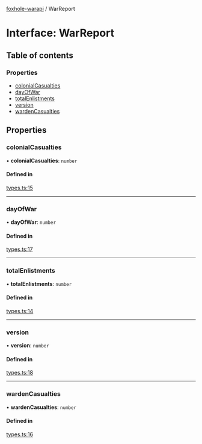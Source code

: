 [foxhole-warapi](../README.md) / WarReport

# Interface: WarReport

## Table of contents

### Properties

- [colonialCasualties](WarReport.md#colonialcasualties)
- [dayOfWar](WarReport.md#dayofwar)
- [totalEnlistments](WarReport.md#totalenlistments)
- [version](WarReport.md#version)
- [wardenCasualties](WarReport.md#wardencasualties)

## Properties

### colonialCasualties

• **colonialCasualties**: `number`

#### Defined in

[types.ts:15](https://github.com/art0rz/foxhole-warapi/blob/ec0f94d/src/types.ts#L15)

___

### dayOfWar

• **dayOfWar**: `number`

#### Defined in

[types.ts:17](https://github.com/art0rz/foxhole-warapi/blob/ec0f94d/src/types.ts#L17)

___

### totalEnlistments

• **totalEnlistments**: `number`

#### Defined in

[types.ts:14](https://github.com/art0rz/foxhole-warapi/blob/ec0f94d/src/types.ts#L14)

___

### version

• **version**: `number`

#### Defined in

[types.ts:18](https://github.com/art0rz/foxhole-warapi/blob/ec0f94d/src/types.ts#L18)

___

### wardenCasualties

• **wardenCasualties**: `number`

#### Defined in

[types.ts:16](https://github.com/art0rz/foxhole-warapi/blob/ec0f94d/src/types.ts#L16)

